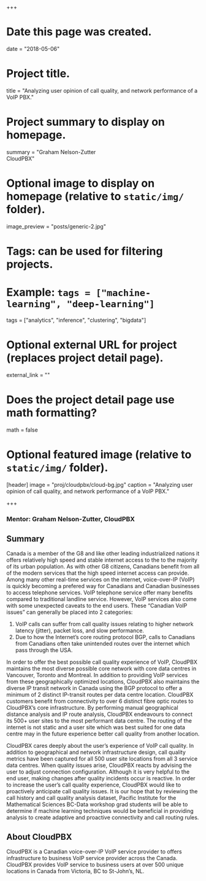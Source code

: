 +++
# Date this page was created.
date = "2018-05-06"

# Project title.
title = "Analyzing user opinion of call quality, and network performance of a VoIP PBX."

# Project summary to display on homepage.
summary = "Graham Nelson-Zutter<br />CloudPBX"

# Optional image to display on homepage (relative to `static/img/` folder).
image_preview = "posts/generic-2.jpg"

# Tags: can be used for filtering projects.
# Example: `tags = ["machine-learning", "deep-learning"]`
tags = ["analytics", "inference", "clustering", "bigdata"]

# Optional external URL for project (replaces project detail page).
external_link = ""

# Does the project detail page use math formatting?
math = false

# Optional featured image (relative to `static/img/` folder).
[header]
image = "proj/cloudpbx/cloud-bg.jpg"
caption = "Analyzing user opinion of call quality, and network performance of a VoIP PBX."

+++

### Mentor: Graham Nelson-Zutter, CloudPBX


## Summary

Canada is a member of the G8 and like other leading industrialized nations it
offers relatively high speed and stable internet access to the to the majority
of its urban population. As with other G8 citizens, Canadians benefit from all
of the modern services that the high speed internet access can provide. Among
many other real-time services on the internet, voice-over-IP (VoIP) is quickly
becoming a prefered way for Canadians and Canadian businesses to access
telephone services. VoIP telephone service offer many benefits compared to
traditional landline service. However, VoIP services also come with some
unexpected caveats to the end users. These “Canadian VoIP issues” can generally
be placed into 2 categories:

1. VoIP calls can suffer from call quality issues relating to higher network
latency (jitter), packet loss, and slow performance.
2. Due to how the Internet’s core routing protocol BGP, calls to Canadians from
Canadians often take unintended routes over the internet which pass through the
USA.

In order to offer the best possible call quality experience of VoIP, CloudPBX
maintains the most diverse possible core network with core data centres in
Vancouver, Toronto and Montreal. In addition to providing VoIP services from
these geographically optimized locations, CloudPBX also maintains the diverse IP
transit network in Canada using the BGP protocol to offer a minimum of 2
distinct IP-transit routes per data centre location. CloudPBX customers benefit
from connectivity to over 6 distinct fibre optic routes to CloudPBX’s core
infrastructure. By performing manual geographical distance analysis and IP route
analysis, CloudPBX endeavours to connect its 500+ user sites to the most
performant data centre. The routing of the internet is not static and a user
site which was best suited for one data centre may in the future experience
better call quality from another location.

CloudPBX cares deeply about the user’s experience of VoIP call quality. In
addition to geographical and network infrastructure design, call quality metrics
have been captured for all 500 user site locations from all 3 service data
centres. When quality issues arise, CloudPBX reacts by advising the user to
adjust connection configuration. Although it is very helpful to the end user,
making changes after quality incidents occur is reactive. In order to increase
the user’s call quality experience, CloudPBX would like to proactively
anticipate call quality issues. It is our hope that by reviewing the call
history and call quality analysis dataset, Pacific Institute for the
Mathematical Sciences BC-Data workshop grad students will be able to determine
if machine learning techniques would be beneficial in providing analysis to
create adaptive and proactive connectivity and call routing rules.


## About CloudPBX

CloudPBX is a Canadian voice-over-IP VoIP service provider to offers
infrastructure to business VoIP service provider across the Canada. CloudPBX
provides VoIP service to business users at over 500 unique locations in Canada
from Victoria, BC to St-John’s, NL.
